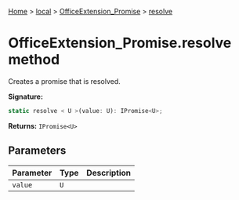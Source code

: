 [Home](./index) &gt; [local](local.md) &gt; [OfficeExtension\_Promise](local.officeextension_promise.md) &gt; [resolve](local.officeextension_promise.resolve.md)

# OfficeExtension\_Promise.resolve method

Creates a promise that is resolved.

**Signature:**
```javascript
static resolve < U >(value: U): IPromise<U>;
```
**Returns:** `IPromise<U>`

## Parameters

|  Parameter | Type | Description |
|  --- | --- | --- |
|  `value` | `U` |  |

